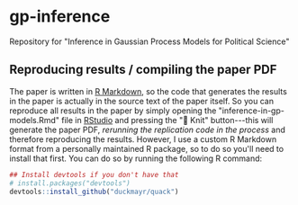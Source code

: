 # gp-inference

Repository for "Inference in Gaussian Process Models for Political Science"

## Reproducing results / compiling the paper PDF

The paper is written in [R Markdown](https://rmarkdown.rstudio.com/), so the code that generates the results in the paper is actually in the source text of the paper itself.
So you can reproduce all results in the paper by simply opening the "inference-in-gp-models.Rmd" file in [RStudio](https://posit.co/products/open-source/rstudio/) and pressing the "🧶 Knit" button---this will generate the paper PDF, *rerunning the replication code in the process* and therefore reproducing the results.
However, I use a custom R Markdown format from a personally maintained R package, so to do so you'll need to install that first.
You can do so by running the following R command:

```r
## Install devtools if you don't have that
# install.packages("devtools")
devtools::install_github("duckmayr/quack")
```
